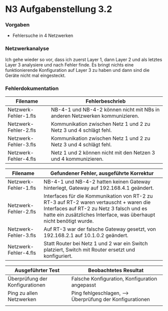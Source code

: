 # N3 Aufgabenstellung 3.2

### Vorgaben
- Fehlersuche in 4 Netzwerken

### Netzwerkanalyse
Ich gehe wieder so vor, dass ich zuerst Layer 1, dann Layer 2 und als letztes Layer 3 analysiere und nach Fehler finde. Es bringt nichts eine funktionierende Konfiguration auf Layer 3 zu haben und dann sind die Geräte nicht mal eingesteckt. 

### Fehlerdokumentation

| Filename              | Fehlerbeschrieb                                                             |
| --------------------- | --------------------------------------------------------------------------- |
| Netzwerk-Fehler-1.fls | NB-4-1 und NB-4-2 können nicht mit NBs in anderen Netzwerken kommunizieren. |
| Netzwerk-Fehler-2.fls | Kommunikation zwischen Netz 1 und 2 zu Netz 3 und 4 schlägt fehl.           |
| Netzwerk-Fehler-3.fls | Kommunikation zwischen Netz 1 und 2 zu Netz 3 und 4 schlägt fehl.           |
| Netzwerk-Fehler-4.fls | Netz 1 und 2 können nicht mit den Netzen 3 und 4 kommunizieren.             |


| Filename              | Gefundener Fehler, ausgeführte Korrektur                                                                                                                                                                  |
| --------------------- | --------------------------------------------------------------------------------------------------------------------------------------------------------------------------------------------------------- |
| Netzwerk-Fehler-1.fls | NB-4-1 und NB-4-2 hatten keinen Gateway hinterlegt, Gateway auf 192.168.4.1 geändert.                                                                                                                     |
| Netzwerk-Fehler-2.fls | Interfaces für die Kommunikation von RT-2 zu RT-3 auf RT-2 waren vertauscht + waren die Interfaces auf RT-2 zu Netz 3 falsch und es hatte ein zusätzliches Interface, was überhaupt nicht benötigt wurde. |
| Netzwerk-Fehler-3.fls | Auf RT-3 war der falsche Gateway gesetzt, von 192.168.2.1 auf 10.1.0.2 geändert.                                                                                                                          |
| Netzwerk-Fehler-4.fls | Statt Router bei Netz 1 und 2 war ein Switch platziert, Switch mit Router ersetzt und konfiguriert.                                                                                                       |


| Ausgeführter Test               | Beobachtetes Resultat                                    |
| ------------------------------- | -------------------------------------------------------- |
| Überprüfung der Konfigurationen | Falsche Konfiguration, Konfiguration angepasst           |
| Ping zu allen Netzwerken        | Ping fehlgeschlagen, --> Überprüfung der Konfigurationen |
|                                 |                                                          |
